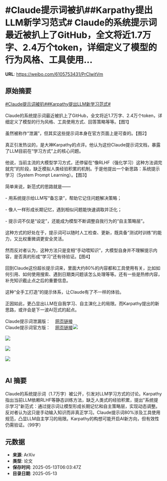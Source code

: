 # #Claude提示词被扒##Karpathy提出LLM新学习范式# Claude的系统提示词最近被扒上了GitHub，全文将近1.7万字、2.4万个token，详细定义了模型的行为风格、工具使用...

**URL**: https://weibo.com/6105753431/PrClwitVm

## 原始摘要

<a href="https://m.weibo.cn/search?containerid=231522type%3D1%26t%3D10%26q%3D%23Claude%E6%8F%90%E7%A4%BA%E8%AF%8D%E8%A2%AB%E6%89%92%23&amp;extparam=%23Claude%E6%8F%90%E7%A4%BA%E8%AF%8D%E8%A2%AB%E6%89%92%23" data-hide=""><span class="surl-text">#Claude提示词被扒#</span></a><a href="https://m.weibo.cn/search?containerid=231522type%3D1%26t%3D10%26q%3D%23Karpathy%E6%8F%90%E5%87%BALLM%E6%96%B0%E5%AD%A6%E4%B9%A0%E8%8C%83%E5%BC%8F%23&amp;extparam=%23Karpathy%E6%8F%90%E5%87%BALLM%E6%96%B0%E5%AD%A6%E4%B9%A0%E8%8C%83%E5%BC%8F%23" data-hide=""><span class="surl-text">#Karpathy提出LLM新学习范式#</span></a> <br><br>Claude的系统提示词最近被扒上了GitHub，全文将近1.7万字、2.4万个token，详细定义了模型的行为风格、工具使用方式、回答策略等等。【图1】<br><br>虽然被称作“泄漏”，但其实这些提示词本身在官方页面上是可查的。【图2】<br><br>真正引发热议的，是大神Karpathy的点评。他认为这份Claude提示词文档，暴露了LLM目前在“学习方式”上的核心问题。<br><br>他说，当前主流的大模型学习方式，还停留在“像RLHF（强化学习）这种方法调完就完”的阶段，缺乏模拟人类经验积累的机制。于是他提出一个新思路：系统提示学习（System Prompt Learning）。【图3】<br><br>简单来说，新范式的思路就是——<br><br>- 用系统提示给LLM写“备忘录”，帮助它记住问题解决策略；<br><br>- 像人一样形成长期记忆，遇到相似问题能快速调取并泛化；<br><br>- 提示词不仅是“设定”，还能成为模型不断调整自我行为的“自主策略层”。<br><br>这种方式的好处在于，提示词可以随时人工检查、更新，既具备“测试时训练”的能力，又比权重微调更安全灵活。<br><br>然而反对者认为，这种方法只是变相“手动喂知识”，大模型自身并不理解提示内容，是否真的形成“学习”还有待验证。【图4】<br><br>回到Claude这份超长提示词来，里面大约80%的内容都和工具使用有关，比如如何引用、如何使用搜索、遇到日期类问题该怎么处理等等。还有一些是热修内容，补充知识截止点之后的重要信息。<br><br>这种“全手工打造”的提示体系，让Claude有了不一样的体验。<br><br>正因如此，更凸显出LLM在自我学习、自主演化上的局限。而Karpathy提出的新思路，或许会是下一波AI范式的起点。<br><br>Claude提示词泄漏版：<a href="https://weibo.cn/sinaurl?u=https%3A%2F%2Fraw.githubusercontent.com%2Fasgeirtj%2Fsystem_prompts_leaks%2Frefs%2Fheads%2Fmain%2Fclaude.txt" data-hide=""><span class="url-icon"><img style="width: 1rem;height: 1rem" src="https://h5.sinaimg.cn/upload/2015/09/25/3/timeline_card_small_web_default.png" referrerpolicy="no-referrer"></span><span class="surl-text">网页链接</span></a><br>Claude提示词官方版：<a href="https://weibo.cn/sinaurl?u=https%3A%2F%2Fdocs.anthropic.com%2Fen%2Frelease-notes%2Fsystem-prompts" data-hide=""><span class="url-icon"><img style="width: 1rem;height: 1rem" src="https://h5.sinaimg.cn/upload/2015/09/25/3/timeline_card_small_web_default.png" referrerpolicy="no-referrer"></span><span class="surl-text">网页链接</span></a><img style="" src="https://tvax3.sinaimg.cn/large/006Fd7o3gy1i1drn4s8cbj30wg0esjwl.jpg" referrerpolicy="no-referrer"><br><br><img style="" src="https://tvax1.sinaimg.cn/large/006Fd7o3gy1i1drn6f7alj321m1dah4a.jpg" referrerpolicy="no-referrer"><br><br><img style="" src="https://tvax1.sinaimg.cn/large/006Fd7o3gy1i1drn7vrdjj314u18e1ht.jpg" referrerpolicy="no-referrer"><br><br><img style="" src="https://tvax3.sinaimg.cn/large/006Fd7o3gy1i1drn8yr7kj30wk0uwqic.jpg" referrerpolicy="no-referrer"><br><br>

## AI 摘要

Claude的系统提示词（1.7万字）被公开，引发对LLM学习方式的讨论。Karpathy指出当前LLM依赖RLHF等静态训练方法，缺乏人类式的经验积累，提出"系统提示学习"新范式：通过提示词让模型形成长期记忆和自主策略层，实现动态调整。反对者认为这只是手动输入知识而非真正学习。Claude提示词80%涉及工具使用规范，凸显LLM自主学习的局限。Karpathy的构想可能开启AI新方向，但有效性仍需验证。（99字）

## 元数据

- **来源**: ArXiv
- **类型**: 论文
- **保存时间**: 2025-05-13T06:03:47Z
- **目录日期**: 2025-05-13
